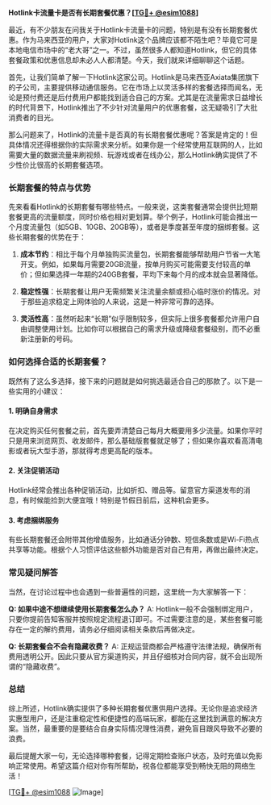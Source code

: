 **Hotlink卡流量卡是否有长期套餐优惠？[[TG💪+ @esim1088](https://t.me/s/esim1088)]**

最近，有不少朋友在问我关于Hotlink卡流量卡的问题，特别是有没有长期套餐优惠。作为马来西亚的用户，大家对Hotlink这个品牌应该都不陌生吧？毕竟它可是本地电信市场中的“老大哥”之一。不过，虽然很多人都知道Hotlink，但它的具体套餐政策和优惠信息却未必人人都清楚。今天，我们就来详细聊聊这个话题。

首先，让我们简单了解一下Hotlink这家公司。Hotlink是马来西亚Axiata集团旗下的子公司，主要提供移动通信服务。它在市场上以灵活多样的套餐选择而闻名，无论是预付费还是后付费用户都能找到适合自己的方案。尤其是在流量需求日益增长的时代背景下，Hotlink推出了不少针对流量用户的优惠套餐，这无疑吸引了大批消费者的目光。

那么问题来了，Hotlink的流量卡是否真的有长期套餐优惠呢？答案是肯定的！但具体情况还得根据你的实际需求来分析。如果你是一个经常使用互联网的人，比如需要大量的数据流量来刷视频、玩游戏或者在线办公，那么Hotlink确实提供了不少性价比很高的长期套餐选项。

### **长期套餐的特点与优势**

先来看看Hotlink的长期套餐有哪些特点。一般来说，这类套餐通常会提供比短期套餐更高的流量额度，同时价格也相对更划算。举个例子，Hotlink可能会推出一个月度流量包（如5GB、10GB、20GB等），或者是季度甚至年度的捆绑套餐。这些长期套餐的优势在于：

1. **成本节约**：相比于每个月单独购买流量包，长期套餐能够帮助用户节省一大笔开支。例如，如果每月需要20GB流量，按单月购买可能需要支付较高的单价；但如果选择一年期的240GB套餐，平均下来每个月的成本就会显著降低。
   
2. **稳定性强**：长期套餐让用户无需频繁关注流量余额或担心临时涨价的情况。对于那些追求稳定上网体验的人来说，这是一种非常可靠的选择。

3. **灵活性高**：虽然听起来“长期”似乎限制较多，但实际上很多套餐都允许用户自由调整使用计划。比如你可以根据自己的需求升级或降级套餐级别，而不必重新注册新的号码。

### **如何选择合适的长期套餐？**

既然有了这么多选择，接下来的问题就是如何挑选最适合自己的那款了。以下是一些实用的小建议：

#### **1. 明确自身需求**
在决定购买任何套餐之前，首先要弄清楚自己每月大概要用多少流量。如果你平时只是用来浏览网页、收发邮件，那么基础版套餐就足够了；但如果你喜欢看高清电影或者玩大型手游，那就得考虑更高配的版本。

#### **2. 关注促销活动**
Hotlink经常会推出各种促销活动，比如折扣、赠品等。留意官方渠道发布的消息，有时候能捡到大便宜哦！特别是节假日前后，这种机会更多。

#### **3. 考虑捆绑服务**
有些长期套餐还会附带其他增值服务，比如通话分钟数、短信条数或是Wi-Fi热点共享等功能。根据个人习惯评估这些额外功能是否对自己有用，再做出最终决定。

### **常见疑问解答**

当然，在讨论过程中也会遇到一些普遍性的问题，这里统一为大家解答一下：

**Q: 如果中途不想继续使用长期套餐怎么办？**
A: Hotlink一般不会强制绑定用户，只要你提前告知客服并按照规定流程退订即可。不过需要注意的是，某些套餐可能存在一定的解约费用，请务必仔细阅读相关条款后再做决定。

**Q: 长期套餐会不会有隐藏收费？**
A: 正规运营商都会严格遵守法律法规，确保所有费用透明公开。因此只要从官方渠道购买，并且仔细核对合同内容，就不会出现所谓的“隐藏收费”。

### **总结**

综上所述，Hotlink确实提供了多种长期套餐优惠供用户选择。无论你是追求经济实惠型用户，还是注重稳定性和便捷性的高端玩家，都能在这里找到满意的解决方案。当然，最重要的是要结合自身实际情况理性消费，避免盲目跟风导致不必要的浪费。

最后提醒大家一句，无论选择哪种套餐，记得定期检查账户状态，及时充值以免影响正常使用。希望这篇介绍对你有所帮助，祝各位都能享受到畅快无阻的网络生活！

[[TG💪+ @esim1088](https://t.me/s/esim1088) ![Image](https://i.postimg.cc/4NQfJmqS/Snipaste-2025-05-13-00-14-12.png)]